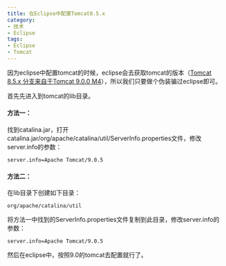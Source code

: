 ```yaml
---
title: 在Eclipse中配置Tomcat8.5.x
category:
- 技术
- Eclipse
tags:
- Eclipse
- Tomcat
---
```


因为eclipse中配置tomcat的时候，eclipse会去获取tomcat的版本（[Tomcat 8.5.x 分支来自于Tomcat 9.0.0 M4](http://tomcat.apache.org/tomcat-8.5-doc/changelog.html)），所以我们只要做个伪装骗过eclipse即可。  

首先先进入到tomcat的lib目录。  

#### 方法一：

找到catalina.jar，打开catalina.jar/org/apache/catalina/util/ServerInfo.properties文件，修改server.info的参数：  

    server.info=Apache Tomcat/9.0.5

#### 方法二：

在lib目录下创建如下目录：  

    org/apache/catalina/util

将方法一中找到的ServerInfo.properties文件复制到此目录，修改server.info的参数：  

    server.info=Apache Tomcat/9.0.5

然后在eclipse中，按照9.0的tomcat去配置就行了。
